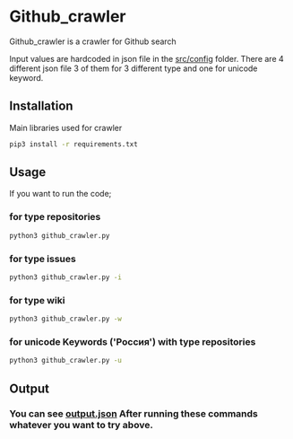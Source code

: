 # Github_crawler
Github_crawler is a crawler for Github search <br />

Input values are hardcoded in json file in the [src/config](../tree/main/src/config) folder. There are 4 different json file 3 of them for 3 different type and one for unicode keyword.<br />
## Installation

Main libraries used for crawler
```bash
pip3 install -r requirements.txt
```

## Usage

If you want to run the code;
### for type repositories

```bash
python3 github_crawler.py
```

### for type issues

```bash
python3 github_crawler.py -i
```

### for type wiki

```bash
python3 github_crawler.py -w
```

### for unicode Keywords ('Россия') with type repositories
```bash
python3 github_crawler.py -u
```

## Output

### You can see [output.json](../blob/main/src/config/output.json) After running these commands whatever you want to try above.

